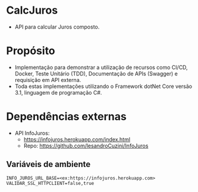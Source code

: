 # CalcJuros
 - API para calcular Juros composto.

# Propósito
 - Implementação para demonstrar a utilização de recursos como CI/CD, Docker, Teste Unitário (TDD), Documentação de APIs (Swagger) e requisição em API externa.
 - Toda estas implementações utilizando o Framework dotNet Core versão 3.1, linguagem de programação C#.

 # Dependências externas
 - API InfoJuros:
    - https://infojuros.herokuapp.com/index.html
    - Repo: https://github.com/lesandroCuzini/InfoJuros

 ## Variáveis de ambiente
   ```
   INFO_JUROS_URL_BASE=<ex:https://infojuros.herokuapp.com>
   VALIDAR_SSL_HTTPCLIENT=false,true
   ```
